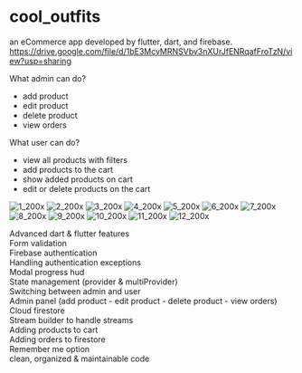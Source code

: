# cool_outfits

an eCommerce app developed by flutter, dart, and firebase.  
https://drive.google.com/file/d/1bE3McvMRNSVbv3nXUrJfENRqafFroTzN/view?usp=sharing

What admin can do?
- add product  
- edit product  
- delete product  
- view orders  

What user can do?
- view all products with filters  
- add products to the cart  
- show added products on cart  
- edit or delete products on the cart   

![1_200x](https://user-images.githubusercontent.com/70852067/99306920-8185d280-285e-11eb-8e1a-12cf9e61ee07.png)
![2_200x](https://user-images.githubusercontent.com/70852067/99306924-834f9600-285e-11eb-98f9-cfb5291b6c38.png)
![3_200x](https://user-images.githubusercontent.com/70852067/99306927-8480c300-285e-11eb-9d0e-199f6da1a300.png)
![4_200x](https://user-images.githubusercontent.com/70852067/99306934-864a8680-285e-11eb-8e38-136a82a30202.png)
![5_200x](https://user-images.githubusercontent.com/70852067/99306939-877bb380-285e-11eb-9dcb-99e62bd424e6.png)
![6_200x](https://user-images.githubusercontent.com/70852067/99306944-89457700-285e-11eb-9c3c-7f9bbbab3de6.png)
![7_200x](https://user-images.githubusercontent.com/70852067/99306968-8cd8fe00-285e-11eb-9f1d-e948ed693382.png)
![8_200x](https://user-images.githubusercontent.com/70852067/99306973-8e0a2b00-285e-11eb-931d-4ffcbed0a162.png)
![9_200x](https://user-images.githubusercontent.com/70852067/99306978-906c8500-285e-11eb-8136-913b43a1b7f6.png)
![10_200x](https://user-images.githubusercontent.com/70852067/99306989-92364880-285e-11eb-87c5-7c76fa6e0217.png)
![11_200x](https://user-images.githubusercontent.com/70852067/99306997-94000c00-285e-11eb-9fcc-23880a283377.png)
![12_200x](https://user-images.githubusercontent.com/70852067/99307009-95c9cf80-285e-11eb-91f3-612518855b3c.png)  

Advanced dart & flutter features  
Form validation  
Firebase authentication  
Handling authentication exceptions  
Modal progress hud  
State management (provider & multiProvider)  
Switching between admin and user  
Admin panel (add product  - edit product - delete product - view orders)  
Cloud firestore  
Stream builder to handle streams  
Adding products to cart  
Adding orders to firestore  
Remember me option  
clean, organized & maintainable code  
